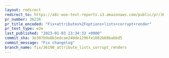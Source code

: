 ```yaml
---
layout: redirect
redirect_to: https://a8c-woo-test-reports.s3.amazonaws.com/public/pr/36236/e2e/index.html
pr_number: 36236
pr_title_encoded: "Fix+attributes%2Foptions+lists+corrupt+render"
pr_test_type: e2e
last_published: "2023-01-03 13:34:33 +0000"
commit_sha: 3e307b9a8b3edcae248de1296fe1082b68babbd5
commit_message: "Fix changelog"
branch_name: fix/36190_attribute_lists_corrupt_renders
---
```

